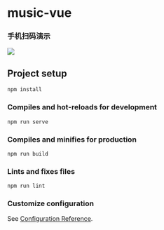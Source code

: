 # music-vue

### 手机扫码演示

![](https://z3.ax1x.com/2021/04/12/cD9fbT.png)


## Project setup
```
npm install
```

### Compiles and hot-reloads for development
```
npm run serve
```

### Compiles and minifies for production
```
npm run build
```

### Lints and fixes files
```
npm run lint
```

### Customize configuration
See [Configuration Reference](https://cli.vuejs.org/config/).
